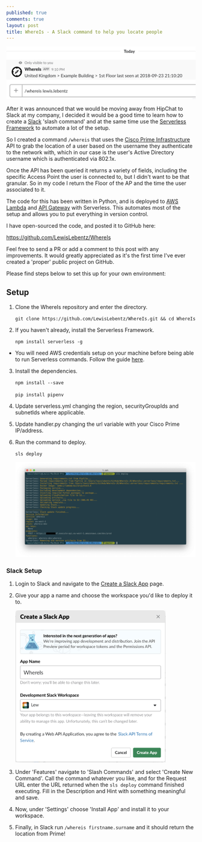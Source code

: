 ```yaml
---
published: true
comments: true
layout: post
title: WhereIs - A Slack command to help you locate people
---
```


<p align="center">
  <img src="https://raw.githubusercontent.com/LewisLebentz/lewislebentz.github.io/master/images/Screenshot%202018-09-23%20at%2021.12.42.png" alt="WhereIs - Slack Command"/> 
</p>

After it was announced that we would be moving away from HipChat to Slack at my company, I decided it would be a good time to learn how to create a [Slack](https://slack.com) 'slash command' and at the same time use the [Serverless Framework](https://serverless.com) to automate a lot of the setup.

So I created a command `/whereis` that uses the [Cisco Prime Infrastructure](https://www.cisco.com/c/en/us/products/cloud-systems-management/prime-infrastructure/index.html) API to grab the location of a user based on the username they authenticate to the network with, which in our case is the user's Active Directory username which is authenticated via 802.1x.

Once the API has been queried it returns a variety of fields, including the specific Access Point the user is connected to, but I didn't want to be that granular. So in my code I return the Floor of the AP and the time the user associated to it.

The code for this has been written in Python, and is deployed to [AWS Lambda](https://aws.amazon.com/lambda) and [API Gateway](https://aws.amazon.com/api-gateway) with Serverless. This automates most of the setup and allows you to put everything in version control.

I have open-sourced the code, and posted it to GitHub here:

https://github.com/LewisLebentz/WhereIs

Feel free to send a PR or add a comment to this post with any improvements. It would greatly appreciated as it's the first time I've ever created a 'proper' public project on GitHub.

Please find steps below to set this up for your own environment:

Setup
---

1. Clone the WhereIs repository and enter the directory.

       git clone https://github.com/LewisLebentz/WhereIs.git && cd WhereIs

2. If you haven't already, install the Serverless Framework.

       npm install serverless -g
 * You will need AWS credentials setup on your machine before being able to run Serverless commands. Follow the guide [here](https://serverless.com/framework/docs/providers/aws/guide/credentials).

3. Install the dependencies.

       npm install --save

       pip install pipenv

4. Update serverless.yml changing the region, securityGroupIds and subnetIds where applicable.

5. Update handler.py changing the url variable with your Cisco Prime IP/address.

6. Run the command to deploy.

       sls deploy

   <img src="https://raw.githubusercontent.com/LewisLebentz/lewislebentz.github.io/master/images/Screenshot%202018-09-23%20at%2022.51.59.png" width="700">

### Slack Setup ###

1. Login to Slack and navigate to the [Create a Slack App](https://api.slack.com/apps?new_app=1) page.

2. Give your app a name and choose the workspace you'd like to deploy it to.

   <img src="https://raw.githubusercontent.com/LewisLebentz/lewislebentz.github.io/master/images/Screenshot%202018-09-23%20at%2022.24.19.png" width="400">

3. Under 'Features' navigate to 'Slash Commands' and select 'Create New Command'. Call the command whatever you like, and for the Request URL enter the URL returned when the `sls deploy` command finished executing. Fill in the Description and Hint with something meaningful and save.

4. Now, under 'Settings' choose 'Install App' and install it to your workspace.

5. Finally, in Slack run `/whereis firstname.surname` and it should return the location from Prime!
